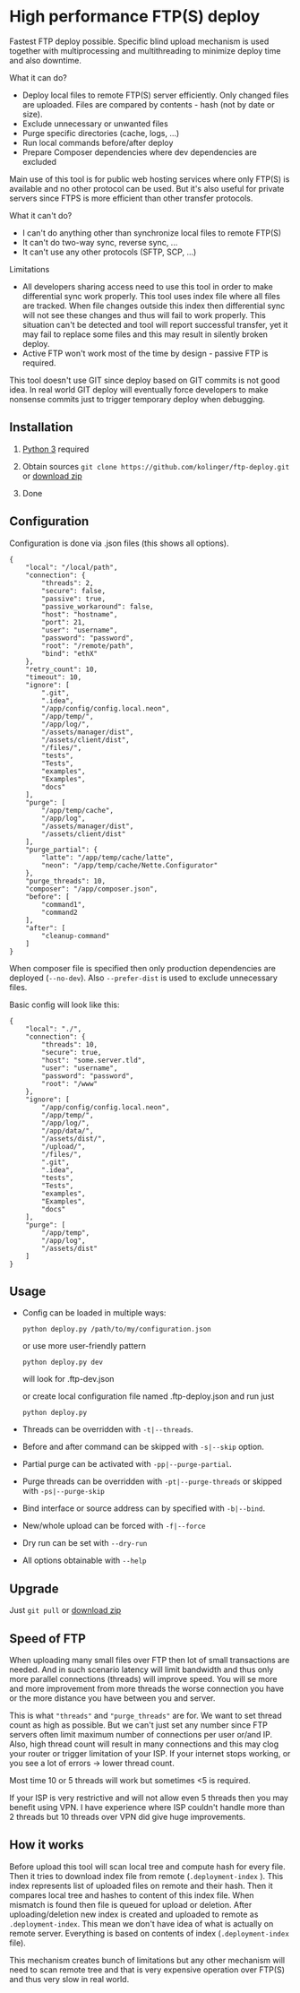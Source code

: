 High performance FTP(S) deploy
==============================

Fastest FTP deploy possible. Specific blind upload mechanism is used together 
with multiprocessing and multithreading to minimize deploy time and also downtime.

What it can do?
- Deploy local files to remote FTP(S) server efficiently. Only changed files are uploaded. Files are compared 
by contents - hash (not by date or size).
- Exclude unnecessary or unwanted files 
- Purge specific directories (cache, logs, ...)
- Run local commands before/after deploy
- Prepare Composer dependencies where dev dependencies are excluded

Main use of this tool is for public web hosting services where only FTP(S) is available and no other protocol 
can be used. But it's also useful for private servers since FTPS is more efficient than other transfer protocols.

What it can't do?
- I can't do anything other than synchronize local files to remote FTP(S)
- It can't do two-way sync, reverse sync, ...
- It can't use any other protocols (SFTP, SCP, ...)

Limitations
- All developers sharing access need to use this tool in order to make differential sync work properly. This tool 
uses index file where all files are tracked. When file changes outside this index then differential sync will 
not see these changes and thus will fail to work properly. This situation can't be detected and tool will 
report successful transfer, yet it may fail to replace some files and this may result in silently broken deploy.
- Active FTP won't work most of the time by design - passive FTP is required.

This tool doesn't use GIT since deploy based on GIT commits is not good idea. In real world GIT deploy will eventually
force developers to make nonsense commits just to trigger temporary deploy when debugging.

Installation
------------

1. [Python 3](https://www.python.org/downloads/) required

2. Obtain sources `git clone https://github.com/kolinger/ftp-deploy.git` or 
[download zip](https://github.com/kolinger/ftp-deploy/archive/refs/heads/master.zip)

3. Done

Configuration
-------------

Configuration is done via .json files (this shows all options).

````
{
    "local": "/local/path",
    "connection": {
        "threads": 2,
        "secure": false,
        "passive": true,
        "passive_workaround": false,
        "host": "hostname",
        "port": 21,
        "user": "username",
        "password": "password",
        "root": "/remote/path",
        "bind": "ethX"
    },
    "retry_count": 10,
    "timeout": 10,
    "ignore": [
        ".git",
        ".idea",
        "/app/config/config.local.neon",
        "/app/temp/",
        "/app/log/",
        "/assets/manager/dist",
        "/assets/client/dist",
        "/files/",
        "tests",
        "Tests",
        "examples",
        "Examples",
        "docs"
    ],
    "purge": [
        "/app/temp/cache",
        "/app/log",
        "/assets/manager/dist",
        "/assets/client/dist"
    ],
    "purge_partial": {
        "latte": "/app/temp/cache/latte",
        "neon": "/app/temp/cache/Nette.Configurator"
    },
    "purge_threads": 10,
    "composer": "/app/composer.json",
    "before": [
        "command1",
        "command2
    ],
    "after": [
        "cleanup-command"
    ]
}
````

When composer file is specified then only production dependencies are deployed (`--no-dev`).
Also `--prefer-dist` is used to exclude unnecessary files.

Basic config will look like this:
````
{
    "local": "./",
    "connection": {
        "threads": 10,
        "secure": true,
        "host": "some.server.tld",
        "user": "username",
        "password": "password",
        "root": "/www"
    },
    "ignore": [
        "/app/config/config.local.neon",
        "/app/temp/",
        "/app/log/",
        "/app/data/",
        "/assets/dist/",
        "/upload/",
        "/files/",
        ".git",
        ".idea",
        "tests",
        "Tests",
        "examples",
        "Examples",
        "docs"
    ],
    "purge": [
        "/app/temp",
        "/app/log",
        "/assets/dist"
    ]
}
````

Usage
-----

  - Config can be loaded in multiple ways:

    ``python deploy.py /path/to/my/configuration.json``
    
    or use more user-friendly pattern
    
    ``python deploy.py dev``
    
    will look for .ftp-dev.json
    
    or create local configuration file named .ftp-deploy.json and run just  
    
    ``python deploy.py``

  - Threads can be overridden with `-t|--threads`.
  
  - Before and after command can be skipped with `-s|--skip` option.
  
  - Partial purge can be activated with `-pp|--purge-partial`.
  
  - Purge threads can be overridden with `-pt|--purge-threads` or skipped with `-ps|--purge-skip`
  
  - Bind interface or source address can by specified with `-b|--bind`.
  
  - New/whole upload can be forced with `-f|--force`

  - Dry run can be set with `--dry-run`

  - All options obtainable with `--help`

Upgrade
-------

Just `git pull` or [download zip](https://github.com/kolinger/ftp-deploy/archive/refs/heads/master.zip)

Speed of FTP
------------
When uploading many small files over FTP then lot of small transactions are needed. And in such scenario latency 
will limit bandwidth and thus only more parallel connections (threads) will improve speed. You will se more and more
improvement from more threads the worse connection you have or the more distance you have between you and server.

This is what `"threads"` and `"purge_threads"` are for. We want to set thread count as high as possible.
But we can't just set any number since FTP servers often limit maximum number of connections per user or/and IP.
Also, high thread count will result in many connections and this may clog your router or trigger 
limitation of your ISP. If your internet stops working, or you see a lot of errors -> lower thread count.

Most time 10 or 5 threads will work but sometimes <5 is required.

If your ISP is very restrictive and will not allow even 5 threads then you may benefit using VPN. I have experience
where ISP couldn't handle more than 2 threads but 10 threads over VPN did give huge improvements.

How it works
------------
Before upload this tool will scan local tree and compute hash for every file.
Then it tries to download index file from remote (`.deployment-index` ).
This index represents list of uploaded files on remote and their hash.
Then it compares local tree and hashes to content of this index file.
When mismatch is found then file is queued for upload or deletion.
After uploading/deletion new index is created and uploaded to remote as `.deployment-index`.
This mean we don't have idea of what is actually on remote server.
Everything is based on contents of index (`.deployment-index` file).

This mechanism creates bunch of limitations but any other mechanism will need to scan remote tree and 
that is very expensive operation over FTP(S) and thus very slow in real world.
